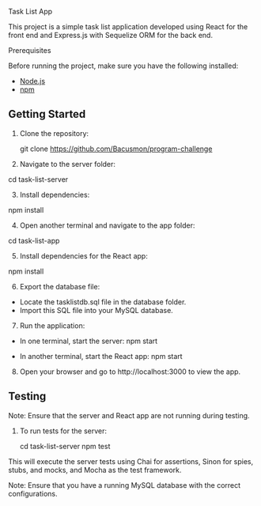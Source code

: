 Task List App

This project is a simple task list application developed using React for the front end and Express.js with Sequelize ORM for the back end.

Prerequisites

Before running the project, make sure you have the following installed:

- [Node.js](https://nodejs.org/)
- [npm](https://www.npmjs.com/)

## Getting Started

1. Clone the repository:

   git clone https://github.com/Bacusmon/program-challenge

2. Navigate to the server folder:

  cd task-list-server

3. Install dependencies:

  npm install

4. Open another terminal and navigate to the app folder:

  cd task-list-app

5. Install dependencies for the React app:

  npm install

6. Export the database file:

  - Locate the tasklistdb.sql file in the database folder.
  - Import this SQL file into your MySQL database.

7. Run the application:

  - In one terminal, start the server:
    npm start
    
  - In another terminal, start the React app:
    npm start

8. Open your browser and go to http://localhost:3000 to view the app.

## Testing

Note: Ensure that the server and React app are not running during testing.

1. To run tests for the server:

    cd task-list-server
    npm test

This will execute the server tests using Chai for assertions, Sinon for spies, stubs, and mocks, and Mocha as the test framework.

Note: Ensure that you have a running MySQL database with the correct configurations.
